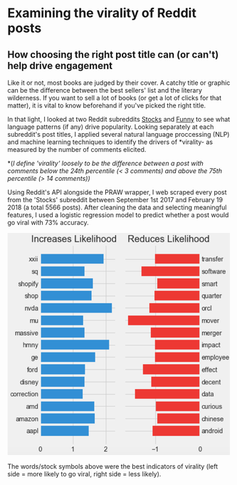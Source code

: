 # Examining the virality of Reddit posts
## How choosing the right post title can (or can't) help drive engagement

Like it or not, most books are judged by their cover. A catchy title or graphic can be the difference between the best sellers' list and the literary wilderness. If you want to sell a lot of books (or get a lot of clicks for that matter), it is vital to know beforehand if you've picked the right title. 

In that light, I looked at two Reddit subreddits [Stocks](https://www.reddit.com/r/stocks/) and [Funny](https://www.reddit.com/r/funny/) to see what language patterns (if any) drive popularity. Looking separately at each subreddit's post titles, I applied several natural language proccessing (NLP) and machine learning techniques to identify the drivers of *virality- as measured by the number of comments elicited.

*(*I define 'virality'  loosely to be the difference between a post with comments below the 24th percentile (< 3 comments) and above the 75th percentile (> 14 comments))*

Using Reddit's API alongside the PRAW wrapper, I web scraped every post from the 'Stocks' subreddit between September 1st 2017 and February 19 2018 (a total 5566 posts). After cleaning the data and selecting meaningful features, I used a logistic regression model to predict whether a post would go viral with 73% accuracy. 

<img src="https://github.com/slevin886/Reddit_Stock_Subreddit/blob/master/images/Picture2.png" height="500" width="500">

The  words/stock symbols above were the best indicators of virality (left side = more likely to go viral, right side = less likely).
